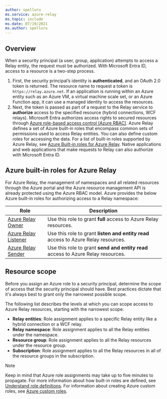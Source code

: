 ```yaml
---
author: spelluru
ms.service: azure-relay
ms.topic: include
ms.date: 07/19/2021
ms.author: spelluru
---
```


## Overview
When a security principal (a user, group, application) attempts to access a Relay entity, the request must be authorized. With Microsoft Entra ID, access to a resource is a two-step process.

1. First, the security principal’s identity is **authenticated**, and an OAuth 2.0 token is returned. The resource name to request a token is `https://relay.azure.net`. If an application is running within an Azure entity such as an Azure VM, a virtual machine scale set, or an Azure Function app, it can use a managed identity to access the resources.
2. Next, the token is passed as part of a request to the Relay service to **authorize** access to the specified resource (hybrid connections, WCF relays). Microsoft Entra authorizes access rights to secured resources through [Azure role-based access control (Azure RBAC)](../../role-based-access-control/overview.md). Azure Relay defines a set of Azure built-in roles that encompass common sets of permissions used to access Relay entities. You can also define custom roles for accessing the data. For a list of built-in roles supported by Azure Relay, see [Azure Built-in roles for Azure Relay](#azure-built-in-roles-for-azure-relay). Native applications and web applications that make requests to Relay can also authorize with Microsoft Entra ID.  

## Azure built-in roles for Azure Relay
For Azure Relay, the management of namespaces and all related resources through the Azure portal and the Azure resource management API is already protected using the Azure RBAC model. Azure provides the below Azure built-in roles for authorizing access to a Relay namespace:

| Role | Description | 
| ---- | ----------- | 
| [Azure Relay Owner](../../role-based-access-control/built-in-roles.md#azure-relay-owner) | Use this role to grant **full** access to Azure Relay resources. |
| [Azure Relay Listener](../../role-based-access-control/built-in-roles.md#azure-relay-listener) | Use this role to grant **listen and entity read** access to Azure Relay resources. |
| [Azure Relay Sender](../../role-based-access-control/built-in-roles.md#azure-relay-sender) | Use this role to grant **send and entity read** access to Azure Relay resources. | 

## Resource scope
Before you assign an Azure role to a security principal, determine the scope of access that the security principal should have. Best practices dictate that it's always best to grant only the narrowest possible scope.

The following list describes the levels at which you can scope access to Azure Relay resources, starting with the narrowest scope:

- **Relay entities**: Role assignment applies to a specific Relay entity like a hybrid connection or a WCF relay.
- **Relay namespace**: Role assignment applies to all the Relay entities under the namespace.
- **Resource group**: Role assignment applies to all the Relay resources under the resource group.
- **Subscription**: Role assignment applies to all the Relay resources in all of the resource groups in the subscription.

> [!NOTE]
> Keep in mind that Azure role assignments may take up to five minutes to propagate. For more information about how built-in roles are defined, see [Understand role definitions](../../role-based-access-control/role-definitions.md#control-and-data-actions). For information about creating Azure custom roles, see [Azure custom roles](../../role-based-access-control/custom-roles.md). 
